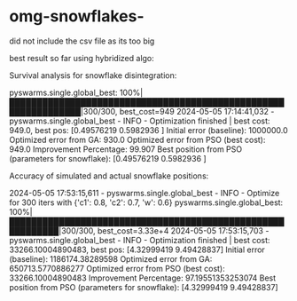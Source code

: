# omg-snowflakes-

did not include the csv file as its too big

best result so far using hybridized algo:

Survival analysis for snowflake disintegration:

pyswarms.single.global_best: 100%|███████████████████████████████████████████████████████████████|300/300, best_cost=949 
2024-05-05 17:14:41,032 - pyswarms.single.global_best - INFO - Optimization finished | best cost: 949.0, best pos: [0.49576219 0.5982936 ]
Initial error (baseline): 1000000.0
Optimized error from GA: 930.0
Optimized error from PSO (best cost): 949.0
Improvement Percentage: 99.907
Best position from PSO (parameters for snowflake): [0.49576219 0.5982936 ]

Accuracy of simulated and actual snowflake positions:

2024-05-05 17:53:15,611 - pyswarms.single.global_best - INFO - Optimize for 300 iters with {'c1': 0.8, 'c2': 0.7, 'w': 0.6}
pyswarms.single.global_best: 100%|███████████████████████████████████████████████████████████|300/300, best_cost=3.33e+4 
2024-05-05 17:53:15,703 - pyswarms.single.global_best - INFO - Optimization finished | best cost: 33266.10004890483, best pos: [4.32999419 9.49428837]
Initial error (baseline): 1186174.38289598
Optimized error from GA: 650713.5770886277
Optimized error from PSO (best cost): 33266.10004890483
Improvement Percentage: 97.19551353253074
Best position from PSO (parameters for snowflake): [4.32999419 9.49428837]
